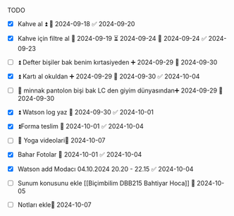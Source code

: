 TODO
- [x] Kahve al ⏫ 📅 2024-09-18 ✅ 2024-09-20
- [x] Kahve için filtre al 🛫 2024-09-19 ⏳ 2024-09-24 📅 2024-09-24 ✅ 2024-09-23
- [ ] ⏫ Defter bişiler bak benim kırtasiyeden ➕ 2024-09-29 📅 2024-09-30
- [x] ⏫ Kartı al okuldan ➕ 2024-09-29 📅 2024-09-30 ✅ 2024-10-04
- [ ] 🔼 minnak pantolon bişi bak LC den giyim dünyasından➕ 2024-09-29 📅 2024-09-30 
- [x] ⏫ Watson log yaz 📅 2024-09-30 ✅ 2024-10-01
- [x] ⏫Forma teslim 📅 2024-10-01 ✅ 2024-10-04
- [ ] 🔼 Yoga videolari📅 2024-10-07 
- [x] Bahar Fotolar 📅 2024-10-01 ✅ 2024-10-04
- [x] Watson add Modacı 04.10.2024 20.20 - 22.15 ✅ 2024-10-04
- [ ] Sunum konusunu ekle [[Biçimbilim DBB215 Bahtiyar Hoca]] 📅 2024-10-05 
- [ ] Notları ekle📅 2024-10-07 



